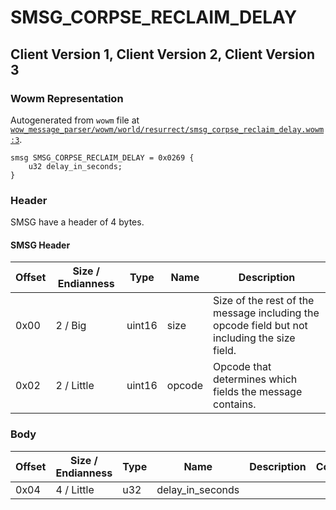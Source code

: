 # SMSG_CORPSE_RECLAIM_DELAY

## Client Version 1, Client Version 2, Client Version 3

### Wowm Representation

Autogenerated from `wowm` file at [`wow_message_parser/wowm/world/resurrect/smsg_corpse_reclaim_delay.wowm:3`](https://github.com/gtker/wow_messages/tree/main/wow_message_parser/wowm/world/resurrect/smsg_corpse_reclaim_delay.wowm#L3).
```rust,ignore
smsg SMSG_CORPSE_RECLAIM_DELAY = 0x0269 {
    u32 delay_in_seconds;
}
```
### Header

SMSG have a header of 4 bytes.

#### SMSG Header

| Offset | Size / Endianness | Type   | Name   | Description |
| ------ | ----------------- | ------ | ------ | ----------- |
| 0x00   | 2 / Big           | uint16 | size   | Size of the rest of the message including the opcode field but not including the size field.|
| 0x02   | 2 / Little        | uint16 | opcode | Opcode that determines which fields the message contains.|

### Body

| Offset | Size / Endianness | Type | Name | Description | Comment |
| ------ | ----------------- | ---- | ---- | ----------- | ------- |
| 0x04 | 4 / Little | u32 | delay_in_seconds |  |  |

